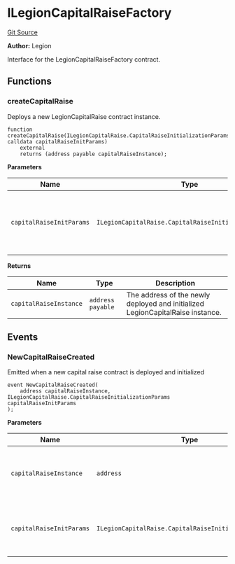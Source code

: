 # ILegionCapitalRaiseFactory
[Git Source](https://github.com/Legion-Team/legion-protocol-contracts/blob/8b23239dfc702a4510efb5dd06fb67719eb5eab0/src/interfaces/factories/ILegionCapitalRaiseFactory.sol)

**Author:**
Legion

Interface for the LegionCapitalRaiseFactory contract.


## Functions
### createCapitalRaise

Deploys a new LegionCapitalRaise contract instance.


```solidity
function createCapitalRaise(ILegionCapitalRaise.CapitalRaiseInitializationParams calldata capitalRaiseInitParams)
    external
    returns (address payable capitalRaiseInstance);
```
**Parameters**

|Name|Type|Description|
|----|----|-----------|
|`capitalRaiseInitParams`|`ILegionCapitalRaise.CapitalRaiseInitializationParams`|The initialization parameters for the capital raise campaign.|

**Returns**

|Name|Type|Description|
|----|----|-----------|
|`capitalRaiseInstance`|`address payable`|The address of the newly deployed and initialized LegionCapitalRaise instance.|


## Events
### NewCapitalRaiseCreated
Emitted when a new capital raise contract is deployed and initialized


```solidity
event NewCapitalRaiseCreated(
    address capitalRaiseInstance, ILegionCapitalRaise.CapitalRaiseInitializationParams capitalRaiseInitParams
);
```

**Parameters**

|Name|Type|Description|
|----|----|-----------|
|`capitalRaiseInstance`|`address`|Address of the newly deployed capital raise contract|
|`capitalRaiseInitParams`|`ILegionCapitalRaise.CapitalRaiseInitializationParams`|Struct containing capital raise initialization parameters|

